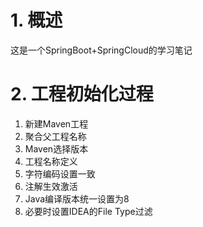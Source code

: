 # 1. 概述
这是一个SpringBoot+SpringCloud的学习笔记

# 2. 工程初始化过程
1. 新建Maven工程
2. 聚合父工程名称
3. Maven选择版本
4. 工程名称定义
5. 字符编码设置一致
6. 注解生效激活
7. Java编译版本统一设置为8
8. 必要时设置IDEA的File Type过滤
